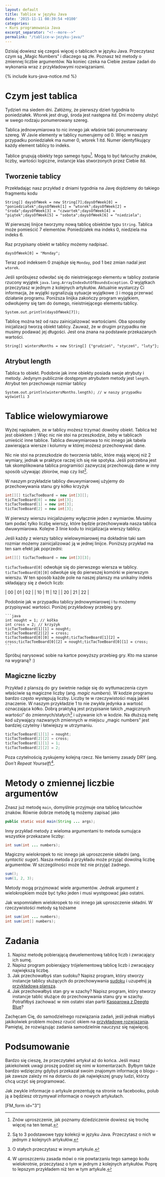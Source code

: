 ```yaml
---
layout: default
title: Tablice w języku Java
date: '2015-11-11 08:39:54 +0100'
categories:
- Kurs programowania Java
excerpt_separator: "<!--more-->"
permalink: "/tablice-w-jezyku-java/"
---
```

Dzisiaj dowiesz się czegoś więcej o tablicach w języku Java. Przeczytasz czym są „Magic Numbers” i dlaczego są złe. Poznasz też metody o zmiennej liczbie argumentów. Na koniec czeka na Ciebie zestaw zadań do wykonania wraz z przykładowymi rozwiązaniami.

{% include kurs-java-notice.md %}

# Czym jest tablica
  
Tydzień ma siedem dni. Załóżmy, że pierwszy dzień tygodnia to poniedziałek. Wtorek jest drugi, środa jest następna itd. Dni możemy ułożyć w swego rodzaju ponumerowany szereg.

Tablica jednowymiarowa to nic innego jak właśnie taki ponumerowany szereg. W Javie elementy w tablicy numerujemy od 0. Więc w naszym przypadku poniedziałek ma numer 0, wtorek 1 itd. Numer identyfikujący każdy element tablicy to indeks.

Tablice grupują obiekty tego samego typu[^tablice]. Mogą to być łańcuchy znaków, liczby, wartości logiczne, instancje klas stworzonych przez Ciebie itd.

[^tablice]: Znów uproszczenie, jak poznamy dziedziczenie dowiesz się trochę więcej na ten temat.

## Tworzenie tablicy
  
Przekładając nasz przykład z dniami tygodnia na Javę dojdziemy do takiego fragmentu kodu

    String[] daysOfWeek = new String[7];daysOfWeek[0] = "poniedziałek";daysOfWeek[1] = "wtorek";daysOfWeek[2] = "środa";daysOfWeek[3] = "czwartek";daysOfWeek[4] = "piątek";daysOfWeek[5] = "sobota";daysOfWeek[6] = "niedziela";

  
W pierwszej linijce tworzymy nową tablicę obiektów typu `String`. Tablica może pomieścić 7 elementów. Poniedziałek ma indeks 0, niedziela ma indeks 6.

Raz przypisany obiekt w tablicy możemy nadpisać.

    daysOfWeek[0] = "Monday";

  
Teraz pod indeksem 0 znajduje się `Monday`, pod 1 bez zmian nadal jest `wtorek`.

Jeśli spróbujesz odwołać się do nieistniejącego elementu w tablicy zostanie rzucony wyjątek `java.lang.ArrayIndexOutOfBoundsException`. O wyjątkach przeczytasz w jednym z kolejnych artykułów. Aktualnie wystarczy Ci informacja, że wyjątki sygnalizują sytuacje wyjątkowe :) i mogą przerwać działanie programu. Poniższa linijka zakończy program wyjątkiem, odwołujemy się tam do ósmego, nieistniejącego elementu tablicy.

    System.out.println(daysOfWeek[7]);

  
Tablicę można też od razu zainicjalizować wartościami. Oba sposoby inicjalizacji tworzą obiekt tablicy. Zauważ, że w drugim przypadku nie musimy podawać jej długości. Jest ona znana na podstawie przekazanych wartości.

    String[] wintersMonths = new String[] {"grudzień", "styczeń", "luty"};

## Atrybut length
  
Tablica to obiekt. Podobnie jak inne obiekty posiada swoje atrybuty i metody. Jedynym publicznie dostępnym atrybutem metody jest `length`. Atrybut ten przechowuje rozmiar tablicy

    System.out.println(wintersMonths.length); // w naszy przypadku wyświetli 3

# Tablice wielowymiarowe
  
Wyżej napisałem, ze w tablicy możesz trzymać dowolny obiekt. Tablica też jest obiektem :) Więc nic nie stoi na przeszkodzie, żeby w tablicach umieścić inne tablice. Tablica dwuwymiarowa to nic innego jak tabela zawierająca wiersze i kolumny w której możesz przechowywać dane.

Nic nie stoi na przeszkodzie do tworzenia tablic, które mają więcej niż 2 wymiary, jednak w praktyce raczej ich się nie spotyka. Jeśli potrzebna jest tak skomplikowana tablica programiści zazwyczaj przechowują dane w inny sposób używając zbiorów, map czy list[^kolekcje].

[^kolekcje]: Są to 3 podstawowe typy kolekcji w języku Java. Przeczytasz o nich w jednym z kolejnych artykułów.

W naszym przykładzie tablicy dwuwymiarowej użyjemy do przechowywania stanu gry kółko krzyżyk

```java
int[][] ticTacToeBoard = new int[3][];
ticTacToeBoard[0] = new int[3];
ticTacToeBoard[1] = new int[3];
ticTacToeBoard[2] = new int[3];
```
  
W pierwszy wierszu inicjalizujemy wyłącznie jeden z wymiarów. Musimy tam podać tylko liczbę wierszy, które będzie przechowywała nasza tablica dwuwymiarowa. Kolejne 3 linie kodu to inicjalizacja wierszy tablicy.

Jeśli każdy z wierszy tablicy wielowymiarowej ma dokładnie taki sam rozmiar możemy zainicjalizować ją w jednej linijce. Poniższy przykład ma ten sam efekt jak poprzedni:

```java
int[][] ticTacToeBoard = new int[3][3];
```
  
`ticTacToeBoard[0]` odwołuje się do pierwszego wiersza w tablicy. `ticTacToeBoard[0][0]` odwołuje się do pierwszej komórki w pierwszym wierszu. W ten sposób każde pole na naszej planszy ma unikalny indeks składający się z dwóch liczb:

| 00 | 01 | 02 |
| 10 | 11 | 12 |
| 20 | 21 | 22 |
  
Podobnie jak w przypadku tablicy jednowymiarowej i tu możemy przypisywać wartości. Poniżej przykładowy przebieg gry.

    ```java
    int nought = 1; // kółko
    int cross = 2; // krzyżyk
    ticTacToeBoard[1][1] = nought;
    ticTacToeBoard[2][2] = cross;
    ticTacToeBoard[0][0] = nought;ticTacToeBoard[1][2] = cross;ticTacToeBoard[0][2] = nought;ticTacToeBoard[0][1] = cross;
    ```
  
Spróbuj narysować sobie na kartce powyższy przebieg gry. Kto ma szanse na wygraną? :)
## Magiczne liczby
  
Przykład z planszą do gry świetnie nadaje się do wytłumaczenia czym właściwie są magiczne liczby (ang. _magic numbers_). W kodzie programu bardzo często występują liczby. Liczby te w rzeczywistości mają jakieś znaczenie. W naszym przykładzie 1 to nie zwykła jedynka a wartość oznaczająca kółko. Dobrą praktyką jest przypisanie takich „magicznych wartości” do zmiennych/stałych[^stale] i używanie ich w kodzie. Na dłuższą metę kod używający nazwanych zmiennych w miejscu „magic numbers” jest bardziej czytelny i łatwiejszy w utrzymaniu.

[^stale]: O stałych przeczytasz w innym artykule.

```java
ticTacToeBoard[1][1] = nought;
ticTacToeBoard[2][2] = cross;
ticTacToeBoard[1][1] = 1;
ticTacToeBoard[2][2] = 2;
```
  
Poza czytelnością zyskujemy kolejną rzecz. Nie łamiemy zasady DRY (ang. _Don't Repeat Yourself_)[^dry].

[^dry]: W uproszczeniu zasada mówi o nie powtarzaniu tego samego kodu wielokrotnie, przeczytasz o tym w jednym z kolejnych artykułów. Poprę to lepszym przykładem niż ten w tym artykule.

# Metody o zmiennej liczbie argumentów
  
Znasz już metodę `main`, domyślnie przyjmuje ona tablicę łańcuchów znaków. Równie dobrze metodę tą możemy zapisać jako

```java
public static void main(String ... args);
```
  
Inny przykład metody z wieloma argumentami to metoda sumująca wszystkie przekazane liczby:

```java
int sum(int ... numbers);
```
  
Magiczny wielokropek to nic innego jak uproszczenie składni (ang. _syntactic sugar_). Nasza metoda z przykładu może przyjąć dowolną liczbę argumentów. W szczególności może też nie przyjąć żadnego.

```java
sum();
sum(1, 2, 3);
```
  
Metody mogą przyjmować wiele argumentów. Jednak argument z wielokropkiem może być tylko jeden i musi występować jako ostatni.

Jak wspomniałem wielokropek to nic innego jak uproszczenie składni. W rzeczywistości metody są tożsame

```java
int sum(int ... numbers);
int sum(int[] numbers);
```

# Zadania

1. Napisz metodę pobierającą dwuelementową tablicę liczb i zwracający ich sumę.
2. Napisz program pobierający trójelementową tablicę liczb i zwracający największą liczbę.
3. Jak przechowałbyś stan sudoku? Napisz program, który stworzy instancje tablicy służących do przechowywania [sudoku](https://pl.wikipedia.org/wiki/Sudoku) i uzupełnij ją [przykładową planszą](https://pl.wikipedia.org/wiki/Sudoku#/media/File:Sudoku_przyklad.png).
4. Jak przechowałbyś stan gry w szachy? Napisz program, który stworzy instancje tablic służące do przechowywania stanu gry w szachy. Potrafiłbyś zachować w nim ostatni stan partii [Kasparowa z Deegtp Blue](https://en.wikipedia.org/wiki/Deep_Blue_versus_Garry_Kasparov#Game_5_2)?
  
Zachęcam Cię, do samodzielnego rozwiązania zadań, jeśli jednak miałbyś jakikolwiek problem możesz rzucić okiem na [przykładowe rozwiązania](https://github.com/SamouczekProgramisty/KursJava/tree/master/04_tablice/src/main/java/pl/samouczekprogramisty/kursjava/arrays/exercise). Pamiętaj, że rozwiązując zadania samodzielnie nauczysz się najwięcej.

# Podsumowanie
  
Bardzo się cieszę, że przeczytałeś artykuł aż do końca. Jeśli masz jakiekolwiek uwagi proszę podziel się nimi w komentarzach. Byłbym także bardzo wdzięczny gdybyś przekazał swoim znajomym informację o blogu – jak zawsze zależy mi na dotarciu do jak największej grupy ludzi, którzy chcą uczyć się programować.

Jak zwykle informacje o artykule prezentuję na stronie na facebooku, polub ją a będziesz otrzymywał informacje o nowych artykułach.

[FM\_form id="3"]

